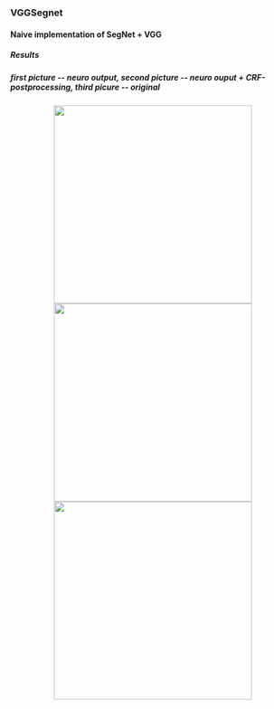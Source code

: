 ### VGGSegnet
#### Naive implementation of SegNet + VGG
##### Results
##### first picture -- neuro output, second picture -- neuro ouput + CRF-postprocessing, third picure -- original

<p align="center">
  <img src="https://github.com/tamamolis/VGGSegnet/blob/master/res/%D0%92%D0%BD%D1%83%D0%BA%D0%BE%D0%B2%D0%BE_%D1%81%D0%B5%D0%B3.png" width="350"/>
    <img src="https://github.com/tamamolis/VGGUnet/blob/master/res/crf_res_%D0%92%D0%BD%D1%83%D0%BA%D0%BE%D0%B2%D0%BE.jpg" width="350"/>
  <img src="https://github.com/tamamolis/VGGSegnet/blob/master/res/%D0%92%D0%BD%D1%83%D0%BA%D0%BE%D0%B2%D0%BE.jpg" width="350"/>
</p>

